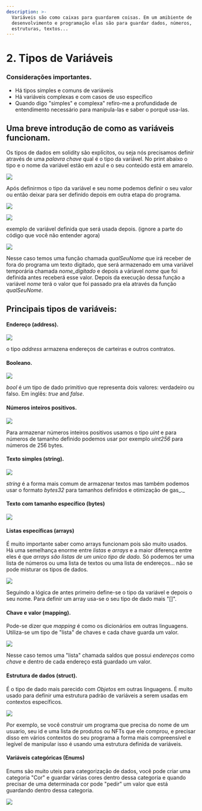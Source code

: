 ```yaml
---
description: >-
  Variáveis são como caixas para guardarem coisas. Em um amibiente de
  desenvolvimento e programação elas são para guardar dados, números,
  estruturas, textos...
---
```


# 2. Tipos de Variáveis

### Considerações importantes.

* Há tipos simples e comuns de variáveis
* Há variáveis complexas e com casos de uso específico
* Quando digo "simples" e complexa" refiro-me a profundidade de entendimento necessário para manipula-las e saber o porquê usa-las.



## Uma breve introdução de como as variáveis funcionam.

Os tipos de dados em solidity são explícitos, ou seja nós precisamos definir através de uma _palavra chave_ qual é o tipo da variável. No print abaixo o tipo e o nome da variável estão em azul e o seu conteúdo está em amarelo.

![](<../assets/image(56).png>)

Após definirmos o tipo da variável e seu nome podemos definir o seu valor ou então deixar para ser definido depois em outra etapa do programa.

![](<../assets/image(55).png>)

![](<../assets/image(41).png>)

exemplo de variável definida que será usada depois. (ignore a parte do código que você não entender agora)

![](<../assets/image(76).png>)

Nesse caso temos uma função chamada _qualSeuNome_ que irá receber de fora do programa um texto digitado, que será armazenado em uma variável temporária chamada _nome\_digitado_ e depois a váriavel _nome_ que foi definida antes receberá esse valor. Depois da execução dessa função a variável _nome_ terá o valor que foi passado pra ela através da função _qualSeuNome_.



## Principais tipos de variáveis:

#### Endereço (address).

![](<../assets/image(107).png>)

o tipo _address_ armazena endereços de carteiras e outros contratos.

#### Booleano.

![](<../assets/image(37).png>)

_bool_ é um tipo de dado primitivo que representa dois valores: verdadeiro ou falso. Em inglês: _true_ and _false_.

#### Números inteiros positivos.

![](<../assets/image(20).png>)

Para armazenar números inteiros positivos usamos o tipo _uint_ e para números de tamanho definido podemos usar por exemplo _uint256_ para números de 256 bytes.

#### Texto simples (string).

![](<../assets/image(88).png>)

_string_ é a forma mais comum de armazenar textos mas também podemos usar o formato _bytes32_ para tamanhos definidos e otimização de gas_._

#### Texto com tamanho específico (bytes)

![](<../assets/image(11).png>)

#### Listas específicas (arrays)

É muito importante saber como arrays funcionam pois são muito usados. Há uma semelhança enorme entre _listas_ e _arrays_ e a maior diferença entre eles é que _arrays são listas de um unico tipo de dado._ Só podemos ter uma lista de números ou uma lista de textos ou uma lista de endereços... não se pode misturar os tipos de dados.

![](<../assets/image(65).png>)

Seguindo a lógica de antes primeiro define-se o tipo da variável e depois o seu nome. Para definir um array usa-se o seu tipo de dado mais "\[]".

#### Chave e valor (mapping).

Pode-se dizer que _mapping_ é como os dicionários em outras linguagens. Utiliza-se um tipo de "lista" de chaves e cada chave guarda um valor.

![](<../assets/image(26).png>)

Nesse caso temos uma "lista" chamada saldos que possui _endereços_ como _chave_ e dentro de cada endereço está guardado um valor.

#### Estrutura de dados (struct).

É o tipo de dado mais parecido com _Objetos_ em outras linguagens. É muito usado para definir uma estrutura padrão de variáveis a serem usadas em contextos específicos.&#x20;

![](<../assets/image(27).png>)

Por exemplo, se você construir um programa que precisa do nome de um usuario, seu id e uma lista de produtos ou NFTs que ele comprou, e precisar disso em vários contextos do seu programa a forma mais compreensível e legível de manipular isso é usando uma estrutura definida de variáveis.

#### Variáveis categóricas (Enums)

Enums são muito uteis para categorização de dados, você pode criar uma categoria "Cor" e guardar várias cores dentro dessa categoria e quando precisar de uma determinada cor pode "pedir" um valor que está guardando dentro dessa categoria.

![](<../assets/image(78).png>)
